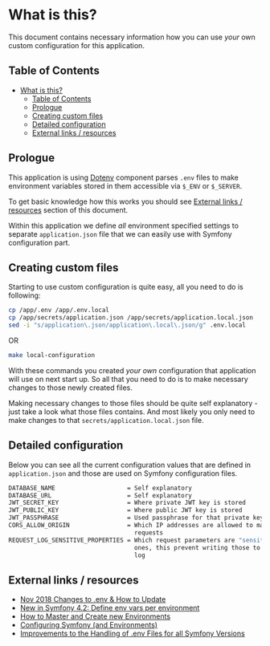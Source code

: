 # What is this?

This document contains necessary information how you can use _your_ own custom
configuration for this application.

## Table of Contents

* [What is this?](#what-is-this)
  * [Table of Contents](#table-of-contents)
  * [Prologue](#prologue)
  * [Creating custom files](#creating-custom-files)
  * [Detailed configuration](#detailed-configuration)
  * [External links / resources](#external-links--resources)

## Prologue

This application is using [Dotenv](https://symfony.com/doc/current/components/dotenv.html)
component parses `.env` files to make environment variables stored in them
accessible via `$_ENV` or `$_SERVER`.

To get basic knowledge how this works you should see [External links / resources](#external-links--resources)
section of this document.

Within this application we define _all_ environment specified settings to
separate `application.json` file that we can easily use with Symfony
configuration part.

## Creating custom files

Starting to use custom configuration is quite easy, all you need to do is
following:

```bash
cp /app/.env /app/.env.local
cp /app/secrets/application.json /app/secrets/application.local.json
sed -i "s/application\.json/application\.local\.json/g" .env.local
```

OR

```bash
make local-configuration
```

With these commands you created _your own_ configuration that application
will use on next start up. So all that you need to do is to make necessary
changes to those newly created files.

Making necessary changes to those files should be quite self explanatory -
just take a look what those files contains. And most likely you only need
to make changes to that `secrets/application.local.json` file.

## Detailed configuration

Below you can see all the current configuration values that are defined in
`application.json` and those are used on Symfony configuration files.

```bash
DATABASE_NAME                    = Self explanatory
DATABASE_URL                     = Self explanatory
JWT_SECRET_KEY                   = Where private JWT key is stored
JWT_PUBLIC_KEY                   = Where public JWT key is stored
JWT_PASSPHRASE                   = Used passphrase for that private key
CORS_ALLOW_ORIGIN                = Which IP addresses are allowed to make CORS 
                                   requests
REQUEST_LOG_SENSITIVE_PROPERTIES = Which request parameters are "sensitive" 
                                   ones, this prevent writing those to request 
                                   log
```

## External links / resources

* [Nov 2018 Changes to .env & How to Update](https://symfony.com/doc/current/configuration/dot-env-changes.html)
* [New in Symfony 4.2: Define env vars per environment](https://symfony.com/blog/new-in-symfony-4-2-define-env-vars-per-environment)
* [How to Master and Create new Environments](https://symfony.com/doc/current/configuration/environments.html)
* [Configuring Symfony (and Environments)](https://symfony.com/doc/current/configuration.html)
* [Improvements to the Handling of .env Files for all Symfony Versions](https://symfony.com/blog/improvements-to-the-handling-of-env-files-for-all-symfony-versions)
